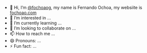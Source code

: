 - 👋 Hi, I’m [@fochoaog](https://github.com/fochoaog), my name is Fernando Ochoa, my websiite is [fochoao.com](https:://www.fochoao.com)
- 👀 I’m interested in ...
- 🌱 I’m currently learning ...
- 💞️ I’m looking to collaborate on ...
- 📫 How to reach me ...
- 😄 Pronouns: ...
- ⚡ Fun fact: ...

<!---
fochoaog/fochoaog is a ✨ special ✨ repository because its `README.md` (this file) appears on your GitHub profile.
You can click the Preview link to take a look at your changes.
--->
